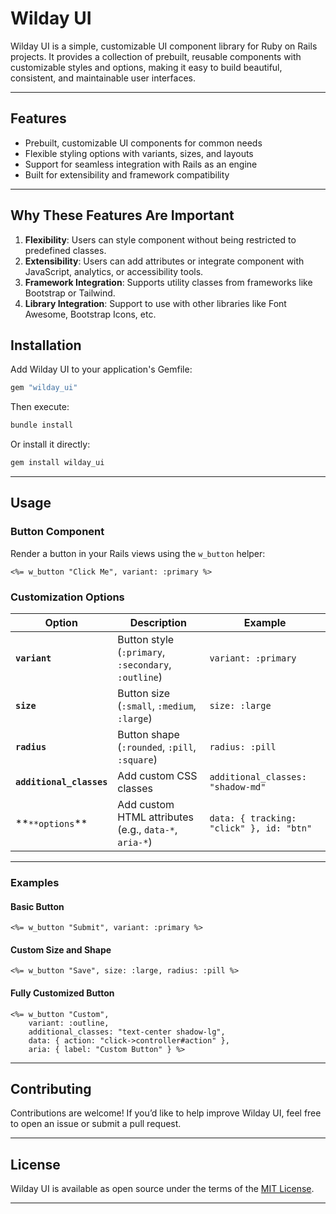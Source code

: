# Wilday UI

Wilday UI is a simple, customizable UI component library for Ruby on Rails projects. It provides a collection of prebuilt, reusable components with customizable styles and options, making it easy to build beautiful, consistent, and maintainable user interfaces.

---

## Features

- Prebuilt, customizable UI components for common needs
- Flexible styling options with variants, sizes, and layouts
- Support for seamless integration with Rails as an engine
- Built for extensibility and framework compatibility

---

## Why These Features Are Important

1. **Flexibility**: Users can style component without being restricted to predefined classes.
2. **Extensibility**: Users can add attributes or integrate component with JavaScript, analytics, or accessibility tools.
3. **Framework Integration**: Supports utility classes from frameworks like Bootstrap or Tailwind.
4. **Library Integration**: Support to use with other libraries like Font Awesome, Bootstrap Icons, etc.

## Installation

Add Wilday UI to your application's Gemfile:

```ruby
gem "wilday_ui"
```

Then execute:

```bash
bundle install
```

Or install it directly:

```bash
gem install wilday_ui
```

---

## Usage

### Button Component

Render a button in your Rails views using the `w_button` helper:

```erb
<%= w_button "Click Me", variant: :primary %>
```

### Customization Options

| Option                   | Description                                           | Example                                  |
| ------------------------ | ----------------------------------------------------- | ---------------------------------------- |
| **`variant`**            | Button style (`:primary`, `:secondary`, `:outline`)   | `variant: :primary`                      |
| **`size`**               | Button size (`:small`, `:medium`, `:large`)           | `size: :large`                           |
| **`radius`**             | Button shape (`:rounded`, `:pill`, `:square`)         | `radius: :pill`                          |
| **`additional_classes`** | Add custom CSS classes                                | `additional_classes: "shadow-md"`        |
| **`**options`\*\*        | Add custom HTML attributes (e.g., `data-*`, `aria-*`) | `data: { tracking: "click" }, id: "btn"` |

---

### Examples

#### Basic Button

```erb
<%= w_button "Submit", variant: :primary %>
```

#### Custom Size and Shape

```erb
<%= w_button "Save", size: :large, radius: :pill %>
```

#### Fully Customized Button

```erb
<%= w_button "Custom",
    variant: :outline,
    additional_classes: "text-center shadow-lg",
    data: { action: "click->controller#action" },
    aria: { label: "Custom Button" } %>
```

---

## Contributing

Contributions are welcome! If you’d like to help improve Wilday UI, feel free to open an issue or submit a pull request.

---

## License

Wilday UI is available as open source under the terms of the [MIT License](https://opensource.org/licenses/MIT).

---
